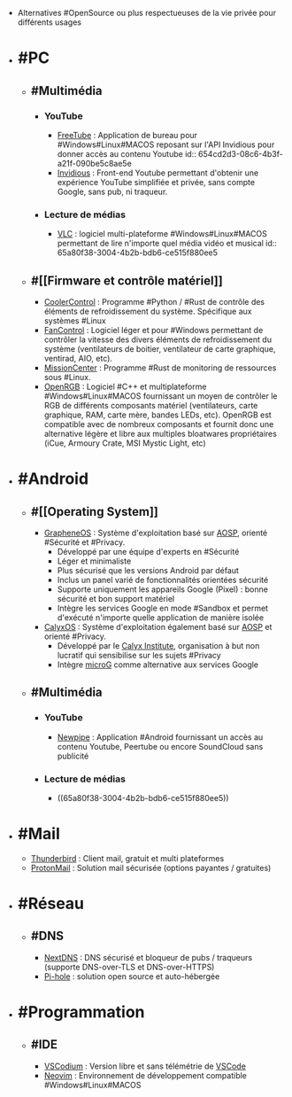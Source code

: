 - Alternatives #OpenSource ou plus respectueuses de la vie privée pour différents usages
- # #PC
	- ## #Multimédia
		- ### YouTube
			- [FreeTube](https://freetubeapp.io/) : Application de bureau pour #Windows#Linux#MACOS reposant sur l'API Invidious pour donner accès au contenu Youtube
			  id:: 654cd2d3-08c6-4b3f-a21f-090be5c8ae5e
			- [Invidious](https://invidious.io/) : Front-end Youtube permettant d'obtenir une expérience YouTube simplifiée et privée, sans compte Google, sans pub, ni traqueur.
		- ### Lecture de médias
			- [VLC](https://www.videolan.org/) : logiciel multi-plateforme #Windows#Linux#MACOS permettant de lire n'importe quel média vidéo et musical
			  id:: 65a80f38-3004-4b2b-bdb6-ce515f880ee5
	- ## #[[Firmware et contrôle matériel]]
		- [CoolerControl](https://gitlab.com/coolercontrol/coolercontrol) : Programme #Python / #Rust  de contrôle des éléments de refroidissement du système. Spécifique aux systèmes #Linux
		- [FanControl](https://github.com/Rem0o/FanControl.Releases) : Logiciel léger et pour #Windows permettant de contrôler la vitesse des divers éléments de refroidissement du système (ventilateurs de boitier, ventilateur de carte graphique, ventirad,  AIO, etc).
		- [MissionCenter](https://gitlab.com/mission-center-devs/mission-center) : Programme #Rust  de monitoring de ressources sous #Linux.
		- [OpenRGB](https://openrgb.org/) : Logiciel #C++ et multiplateforme #Windows#Linux#MACOS fournissant un moyen de contrôler le RGB de différents composants matériel (ventilateurs, carte graphique, RAM, carte mère, bandes LEDs, etc). OpenRGB est compatible avec de nombreux composants et fournit donc une alternative légère et libre aux multiples bloatwares propriétaires (iCue, Armoury Crate, MSI Mystic Light, etc)
- # #Android
	- ## #[[Operating System]]
		- [GrapheneOS](https://grapheneos.org/) : Système d'exploitation basé sur [AOSP](https://source.android.com/), orienté #Sécurité et #Privacy.
			- Développé par une équipe d'experts en #Sécurité
			- Léger et minimaliste
			- Plus sécurisé que les versions Android par défaut
			- Inclus un panel varié de fonctionnalités orientées sécurité
			- Supporte uniquement les appareils Google (Pixel) : bonne sécurité et bon support matériel
			- Intègre les services Google en mode #Sandbox et permet d'exécuté n'importe quelle application de manière isolée
		- [CalyxOS](https://calyxos.org/) : Système d'exploitation également basé sur [AOSP](https://source.android.com/) et orienté #Privacy.
			- Développé par le [Calyx Institute](https://calyxinstitute.org/), organisation à but non lucratif qui sensibilise sur les sujets #Privacy
			- Intègre [microG](https://microg.org/) comme alternative aux services Google
	- ## #Multimédia
		- ### YouTube
			- [Newpipe](https://newpipe.net/) : Application #Android fournissant un accès au contenu Youtube, Peertube ou encore SoundCloud sans publicité
		- ### Lecture de médias
			- ((65a80f38-3004-4b2b-bdb6-ce515f880ee5))
- # #Mail
	- [Thunderbird](https://www.thunderbird.net/en-US/) : Client mail, gratuit et multi plateformes
	- [ProtonMail](https://proton.me/mail/) : Solution mail sécurisée (options payantes / gratuites)
- # #Réseau
	- ## #DNS
		- [NextDNS](https://nextdns.io/) : DNS sécurisé et bloqueur de pubs / traqueurs (supporte DNS-over-TLS et DNS-over-HTTPS)
		- [Pi-hole](https://pi-hole.net/) : solution open source et auto-hébergée
- # #Programmation
	- ## #IDE
		- [VSCodium](https://vscodium.com/) : Version libre et sans télémétrie de [VSCode](https://code.visualstudio.com/)
		- [Neovim](https://github.com/neovim/neovim) : Environnement de développement compatible #Windows#Linux#MACOS
